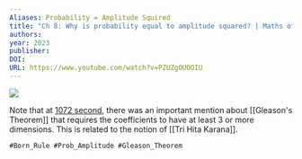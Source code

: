 ```yaml
---
Aliases: Probability = Amplitude Squired
title: "Ch 8: Why is probability equal to amplitude squared? | Maths of Quantum Mechanics"
authors: 
year: 2023
publisher: 
DOI: 
URL: https://www.youtube.com/watch?v=PZUZgOUOOIU
---
```


![](https://www.youtube.com/watch?v=PZUZgOUOOIU)

 Note that at [1072 second](https://youtu.be/PZUZgOUOOIU?t=1072), there was an important mention about [[Gleason's Theorem]] that requires the coefficients to have at least 3 or more dimensions. This is related to the notion of [[Tri Hita Karana]].
 
	#Born_Rule #Prob_Amplitude #Gleason_Theorem 
	